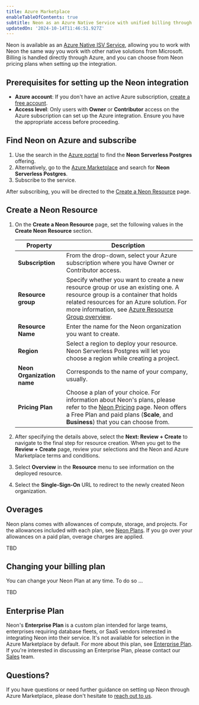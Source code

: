 ```yaml
---
title: Azure Marketplace
enableTableOfContents: true
subtitle: Neon as an Azure Native Service with unified billing through Azure Marketplace
updatedOn: '2024-10-14T11:46:51.927Z'
---
```


Neon is available as an [Azure Native ISV Service](https://learn.microsoft.com/en-us/azure/partner-solutions/partners), allowing you to work with Neon the same way you work with other native solutions from Microsoft. Billing is handled directly through Azure, and you can choose from Neon pricing plans when setting up the integration.

## Prerequisites for setting up the Neon integration

- **Azure account**: If you don't have an active Azure subscription, [create a free account](https://azure.microsoft.com/free).
- **Access level**: Only users with **Owner** or **Contributor** access on the Azure subscription can set up the Azure integration. Ensure you have the appropriate access before proceeding.

## Find Neon on Azure and subscribe

1. Use the search in the [Azure portal](https://portal.azure.com/) to find the **Neon Serverless Postgres** offering.
2. Alternatively, go to the [Azure Marketplace](https://portal.azure.com/#view/Microsoft_Azure_Marketplace/MarketplaceOffersBlade/selectedMenuItemId/home) and search for **Neon Serverless Postgres**.
3. Subscribe to the service.

After subscribing, you will be directed to the [Create a Neon Resource](#create-a-neon-resource) page.

## Create a Neon Resource

1. On the **Create a Neon Resource** page, set the following values in the **Create Neon Resource** section.

   | Property                   | Description                                                                                                                                                                                                                                                                                                        |
   | -------------------------- | ------------------------------------------------------------------------------------------------------------------------------------------------------------------------------------------------------------------------------------------------------------------------------------------------------------------ |
   | **Subscription**           | From the drop-down, select your Azure subscription where you have Owner or Contributor access.                                                                                                                                                                                                                     |
   | **Resource group**         | Specify whether you want to create a new resource group or use an existing one. A resource group is a container that holds related resources for an Azure solution. For more information, see [Azure Resource Group overview](https://learn.microsoft.com/en-us/azure/azure-resource-manager/management/overview). |
   | **Resource Name**          | Enter the name for the Neon organization you want to create.                                                                                                                                                                                                                                                       |
   | **Region**                 | Select a region to deploy your resource. Neon Serverless Postgres will let you choose a region while creating a project.                                                                                                                                                                                           |
   | **Neon Organization name** | Corresponds to the name of your company, usually.                                                                                                                                                                                                                                                                  |
   | **Pricing Plan**           | Choose a plan of your choice. For information about Neon's plans, please refer to the [Neon Pricing](https://neon.tech/home) page. Neon offers a Free Plan and paid plans (**Scale**, and **Business**) that you can choose from.                                                                    |

2. After specifying the details above, select the **Next: Review + Create** to navigate to the final step for resource creation. When you get to the **Review + Create** page, review your selections and the Neon and Azure Marketplace terms and conditions.
3. Select **Overview** in the **Resource** menu to see information on the deployed resource.
4. Select the **Single-Sign-On** URL to redirect to the newly created Neon organization.

## Overages

Neon plans comes with allowances of compute, storage, and projects. For the allowances included with each plan, see [Neon Plans](/docs/introduction/plans). If you go over your allowances on a paid plan, overage charges are applied.

TBD

## Changing your billing plan

You can change your Neon Plan at any time. To do so ...

TBD

## Enterprise Plan

Neon's **Enterprise Plan** is a custom plan intended for large teams, enterprises requiring database fleets, or SaaS vendors interested in integrating Neon into their service. It's not available for selection in the Azure Marketplace by default. For more about this plan, see [Enterprise Plan](/docs/introduction/plans#enterprise). If you're interested in discussing an Enterprise Plan, please contact our [Sales](https://neon.tech/contact-sales) team.

## Questions?

If you have questions or need further guidance on setting up Neon through Azure Marketplace, please don't hesitate to [reach out to us](https://neon.tech/contact-sales).

